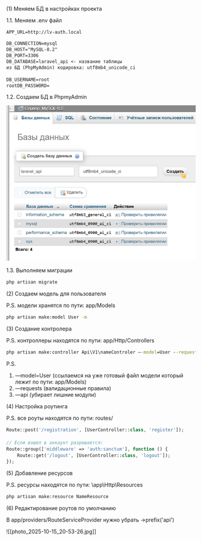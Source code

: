 (1) Меняем БД в настройках проекта

1.1. Меняем .env файл

```env
APP_URL=http://lv-auth.local
```

```env
DB_CONNECTION=mysql
DB_HOST="MySQL-8.2"
DB_PORT=3306
DB_DATABASE=laravel_api <- название таблицы
из БД (PhpMyAdmin) кодировка: utf8mb4_unicode_ci

DB_USERNAME=root
rootDB_PASSWORD=
```

1.2. Создаем БД в PhpmyAdmin

![картинка1](images/20251013233136.png)

1.3. Выполняем миграции

```cmd
php artisan migrate
```

(2) Создаем модель для пользователя

P.S. модели хранятся по пути: app/Models

```cmd
php artisan make:model User -m
```

(3) Создание контролера

P.S. контроллеры находятся по пути: app/Http/Controllers

```cmd
php artisan make:controller Api\V1\nameControler —-model=User --requests --api
```

P.S.
1. —model=User (ссылаемся на уже готовый файл модели который лежит по пути: app/Models)
2. —requests (валидационные правила)
3. —api (убирает лишние модули)

(4) Настройка роутинга

P.S. все роуты находятся по пути: routes/

```php
Route::post('/registration', [UserController::class, 'register']);

// Если вошел в аккаунт разрешается:
Route::group(['middleware' => 'auth:sanctum'], function () {
	Route::get('/logout', [UserController::class, 'logout']);
});
```

(5) Добавление ресурсов

P.S. ресурсы находятся по пути: \app\Http\Resources

```cmd
php artisan make:resource NameResource
```

(6) Редактирование роутов по умолчанию

В app/providers/RouteServiceProvider нужно убрать ->prefix('api')

![[photo_2025-10-15_20-53-26.jpg]]